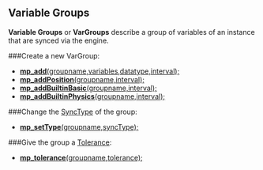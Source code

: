 Variable Groups
--------------

**Variable Groups** or **VarGroups** describe a group of variables of an instance that are synced via the engine.

###Create a new VarGroup:
* [**mp_add**(groupname,variables,datatype,interval);](functions/sync/mp_add)
* [**mp_addPosition**(groupname,interval);](functions/sync/mp_addPosition)
* [**mp_addBuiltinBasic**(groupname,interval);](functions/sync/mp_addBuiltinBasic)
* [**mp_addBuiltinPhysics**(groupname,interval);](functions/sync/mp_addBuiltinPhysics)

###Change the [SyncType](concepts/synctypes) of the group:
* [**mp_setType**(groupname,syncType);](functions/sync/mp_setType)

###Give the group a [Tolerance](concepts/tolerance):
* [**mp_tolerance**(groupname,tolerance);](functions/sync/mp_tolerance)